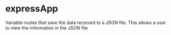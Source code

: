 # expressApp
Variable routes that save the data received to a JSON file.
This allows a user to view the information in the JSON file

